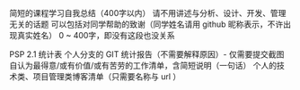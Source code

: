 简短的课程学习自我总结（400字以内）
请不用讲述与分析、设计、开发、管理无关的话题
可以包括对同学帮助的致谢（同学姓名请用 github 昵称表示，不许出现真实姓名）
0 ~ 400字，即没有这段也没关系

PSP 2.1 统计表
个人分支的 GIT 统计报告（不需要解释原因）- 仅需要提交截图
自认为最得意/或有价值/或有苦劳的工作清单，含简短说明（一句话）
个人的技术类、项目管理类博客清单（只需要名称与 url ）